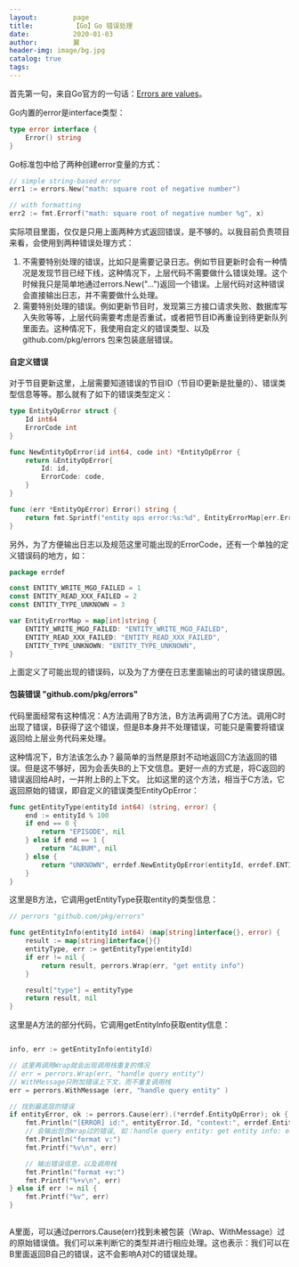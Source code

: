 ```yaml
---
layout:         page
title:          【Go】Go 错误处理
date:           2020-01-03
author:         翼
header-img: image/bg.jpg
catalog: true
tags:
---
```


首先第一句，来自Go官方的一句话：[Errors are values](https://blog.golang.org/errors-are-values)。

Go内置的error是interface类型：
```go
type error interface {
    Error() string
}
```

Go标准包中给了两种创建error变量的方式：
```go
// simple string-based error
err1 := errors.New("math: square root of negative number")

// with formatting
err2 := fmt.Errorf("math: square root of negative number %g", x)
```

实际项目里面，仅仅是只用上面两种方式返回错误，是不够的。以我目前负责项目来看，会使用到两种错误处理方式：
1. 不需要特别处理的错误，比如只是需要记录日志。例如节目更新时会有一种情况是发现节目已经下线，这种情况下，上层代码不需要做什么错误处理。这个时候我只是简单地通过errors.New("...")返回一个错误。上层代码对这种错误会直接输出日志，并不需要做什么处理。
1. 需要特别处理的错误。例如更新节目时，发现第三方接口请求失败、数据库写入失败等等，上层代码需要考虑是否重试，或者把节目ID再重设到待更新队列里面去。这种情况下，我使用自定义的错误类型、以及 github.com/pkg/errors 包来包装底层错误。

#### 自定义错误
对于节目更新这里，上层需要知道错误的节目ID（节目ID更新是批量的）、错误类型信息等等。那么就有了如下的错误类型定义：
```go
type EntityOpError struct {
	Id int64
	ErrorCode int
}

func NewEntityOpError(id int64, code int) *EntityOpError {
	return &EntityOpError{
		Id: id,
		ErrorCode: code,
	}
}

func (err *EntityOpError) Error() string {
	return fmt.Sprintf("entity ops error:%s:%d", EntityErrorMap[err.ErrorCode], err.Id)
}

```
另外，为了方便输出日志以及规范这里可能出现的ErrorCode，还有一个单独的定义错误码的地方，如：
```go
package errdef

const ENTITY_WRITE_MGO_FAILED = 1
const ENTITY_READ_XXX_FAILED = 2
const ENTITY_TYPE_UNKNOWN = 3

var EntityErrorMap = map[int]string {
	ENTITY_WRITE_MGO_FAILED: "ENTITY_WRITE_MGO_FAILED",
	ENTITY_READ_XXX_FAILED: "ENTITY_READ_XXX_FAILED",
	ENTITY_TYPE_UNKNOWN: "ENTITY_TYPE_UNKNOWN",
}

```
上面定义了可能出现的错误码，以及为了方便在日志里面输出的可读的错误原因。

#### 包装错误 "github.com/pkg/errors"
代码里面经常有这种情况：A方法调用了B方法，B方法再调用了C方法。调用C时出现了错误，B获得了这个错误，但是B本身并不处理错误，可能只是需要将错误返回给上层业务代码来处理。

这种情况下，B方法该怎么办？最简单的当然是原封不动地返回C方法返回的错误。但是这不够好，因为会丢失B的上下文信息。更好一点的方式是，将C返回的错误返回给A时，一并附上B的上下文。
比如这里的这个方法，相当于C方法，它返回原始的错误，即自定义的错误类型EntityOpError：
```go
func getEntityType(entityId int64) (string, error) {
	end := entityId % 100
	if end == 0 {
		return "EPISODE", nil
	} else if end == 1 {
		return "ALBUM", nil
	} else {
		return "UNKNOWN", errdef.NewEntityOpError(entityId, errdef.ENTITY_TYPE_UNKNOWN)
	}
}

```

这里是B方法，它调用getEntityType获取entity的类型信息：
```go
// perrors "github.com/pkg/errors"

func getEntityInfo(entityId int64) (map[string]interface{}, error) {
	result := map[string]interface{}{}
	entityType, err := getEntityType(entityId)
	if err != nil {
		return result, perrors.Wrap(err, "get entity info")
	}

	result["type"] = entityType
	return result, nil
}

```

这里是A方法的部分代码，它调用getEntityInfo获取entity信息：
```go

info, err := getEntityInfo(entityId)

// 这里再调用Wrap就会出现调用栈重复的情况
// err = perrors.Wrap(err, "handle query entity")
// WithMessage只附加错误上下文，而不重复调用栈
err = perrors.WithMessage (err, "handle query entity" )

// 找到最底层的错误
if entityError, ok := perrors.Cause(err).(*errdef.EntityOpError); ok {
    fmt.Println("[ERROR] id:", entityError.Id, "context:", errdef.EntityErrorMap[entityError.ErrorCode])
    // 会输出包含Wrap过的错误, 如：handle query entity: get entity info: entity ops error:ENTITY_TYPE_UNKNOWN:123
    fmt.Println("format v:")
    fmt.Printf("%v\n", err)

    // 输出错误信息，以及调用栈
    fmt.Println("format +v:")
    fmt.Printf("%+v\n", err)
} else if err != nil {
    fmt.Printf("%v", err)
}
    
```
A里面，可以通过perrors.Cause(err)找到未被包装（Wrap、WithMessage）过的原始错误值。我们可以来判断它的类型并进行相应处理。这也表示：我们可以在B里面返回B自己的错误，这不会影响A对C的错误处理。